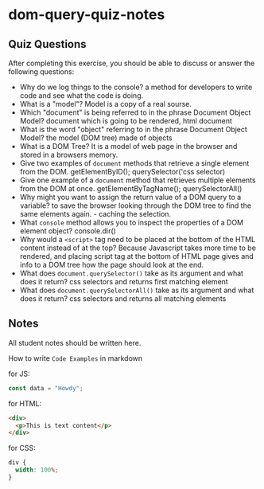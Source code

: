 # dom-query-quiz-notes

## Quiz Questions

After completing this exercise, you should be able to discuss or answer the following questions:

- Why do we log things to the console?
a method for developers to write code and see what the code is doing.
- What is a "model"?
Model is a copy of a real sourse.
- Which "document" is being referred to in the phrase Document Object Model?
document which is going to be rendered, html document
- What is the word "object" referring to in the phrase Document Object Model?
the model (DOM tree) made of objects
- What is a DOM Tree?
It is a model of web page in the browser and stored in a browsers memory.
- Give two examples of `document` methods that retrieve a single element from the DOM.
getElementByID(); querySelector('css selector)
- Give one example of a `document` method that retrieves multiple elements from the DOM at once.
getElementByTagName(); querySelectorAll()
- Why might you want to assign the return value of a DOM query to a variable?
to save the browser looking through the DOM tree to find the same elements again. - caching the selection.
- What `console` method allows you to inspect the properties of a DOM element object?
console.dir()
- Why would a `<script>` tag need to be placed at the bottom of the HTML content instead of at the top?
Because Javascript takes more time to be rendered, and placing script tag at the bottom of HTML page gives and info to a DOM tree how the page should look at the end.
- What does `document.querySelector()` take as its argument and what does it return?
css selectors and returns first matching element
- What does `document.querySelectorAll()` take as its argument and what does it return?
css selectors and returns all matching elements

## Notes

All student notes should be written here.


How to write `Code Examples` in markdown

for JS:

```javascript
const data = "Howdy";
```

for HTML:

```html
<div>
  <p>This is text content</p>
</div>
```

for CSS:

```css
div {
  width: 100%;
}
```
